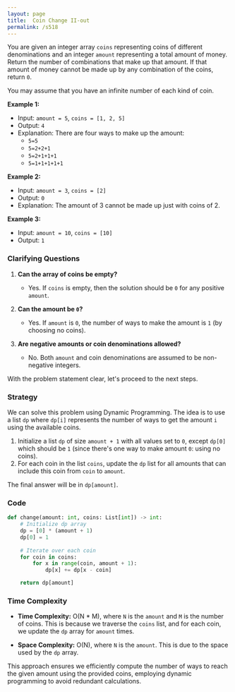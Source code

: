 ```yaml
---
layout: page
title:  Coin Change II-out
permalink: /s518
---
```


You are given an integer array `coins` representing coins of different denominations and an integer `amount` representing a total amount of money. Return the number of combinations that make up that amount. If that amount of money cannot be made up by any combination of the coins, return `0`.

You may assume that you have an infinite number of each kind of coin.

**Example 1:**
- Input: `amount = 5`, `coins = [1, 2, 5]`
- Output: `4`
- Explanation: There are four ways to make up the amount:
  - `5=5`
  - `5=2+2+1`
  - `5=2+1+1+1`
  - `5=1+1+1+1+1`

**Example 2:**
- Input: `amount = 3`, `coins = [2]`
- Output: `0`
- Explanation: The amount of 3 cannot be made up just with coins of 2.

**Example 3:**
- Input: `amount = 10`, `coins = [10]`
- Output: `1`

### Clarifying Questions
1. **Can the array of coins be empty?**
   - Yes. If `coins` is empty, then the solution should be `0` for any positive `amount`.

2. **Can the amount be `0`?**
   - Yes. If `amount` is `0`, the number of ways to make the amount is `1` (by choosing no coins).

3. **Are negative amounts or coin denominations allowed?**
   - No. Both `amount` and coin denominations are assumed to be non-negative integers.

With the problem statement clear, let's proceed to the next steps.

### Strategy

We can solve this problem using Dynamic Programming. The idea is to use a list `dp` where `dp[i]` represents the number of ways to get the amount `i` using the available coins. 

1. Initialize a list `dp` of size `amount + 1` with all values set to `0`, except `dp[0]` which should be `1` (since there's one way to make amount `0`: using no coins).
2. For each coin in the list `coins`, update the `dp` list for all amounts that can include this coin from `coin` to `amount`.

The final answer will be in `dp[amount]`.

### Code

```python
def change(amount: int, coins: List[int]) -> int:
    # Initialize dp array
    dp = [0] * (amount + 1)
    dp[0] = 1
    
    # Iterate over each coin
    for coin in coins:
        for x in range(coin, amount + 1):
            dp[x] += dp[x - coin]

    return dp[amount]
```

### Time Complexity

- **Time Complexity:** O(N * M), where `N` is the `amount` and `M` is the number of coins. This is because we traverse the `coins` list, and for each coin, we update the `dp` array for `amount` times.
  
- **Space Complexity:** O(N), where `N` is the `amount`. This is due to the space used by the `dp` array.

This approach ensures we efficiently compute the number of ways to reach the given amount using the provided coins, employing dynamic programming to avoid redundant calculations.